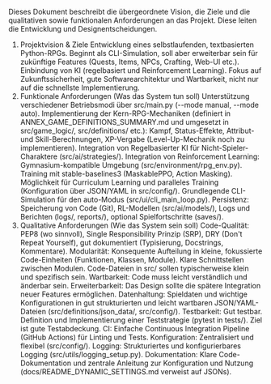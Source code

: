 Dieses Dokument beschreibt die übergeordnete Vision, die Ziele und die qualitativen sowie funktionalen Anforderungen an das Projekt. Diese leiten die Entwicklung und Designentscheidungen.
1. Projektvision & Ziele
Entwicklung eines selbstlaufenden, textbasierten Python-RPGs.
Beginnt als CLI-Simulation, soll aber erweiterbar sein für zukünftige Features (Quests, Items, NPCs, Crafting, Web-UI etc.).
Einbindung von KI (regelbasiert und Reinforcement Learning).
Fokus auf Zukunftssicherheit, gute Softwarearchitektur und Wartbarkeit, nicht nur auf die schnellste Implementierung.
2. Funktionale Anforderungen (Was das System tun soll)
Unterstützung verschiedener Betriebsmodi über src/main.py (--mode manual, --mode auto).
Implementierung der Kern-RPG-Mechaniken (definiert in ANNEX_GAME_DEFINITIONS_SUMMARY.md und umgesetzt in src/game_logic/, src/definitions/ etc.): Kampf, Status-Effekte, Attribut- und Skill-Berechnungen, XP-Vergabe (Level-Up-Mechanik noch zu implementieren).
Integration von Regelbasierter KI für Nicht-Spieler-Charaktere (src/ai/strategies/).
Integration von Reinforcement Learning:
Gymnasium-kompatible Umgebung (src/environment/rpg_env.py).
Training mit stable-baselines3 (MaskablePPO, Action Masking).
Möglichkeit für Curriculum Learning und paralleles Training (Konfiguration über JSON/YAML in src/config/).
Grundlegende CLI-Simulation für den auto-Modus (src/ui/cli_main_loop.py).
Persistenz: Speicherung von Code (Git), RL-Modellen (src/ai/models/), Logs und Berichten (logs/, reports/), optional Spielfortschritte (saves/).
3. Qualitative Anforderungen (Wie das System sein soll)
Code-Qualität: PEP8 (wo sinnvoll), Single Responsibility Prinzip (SRP), DRY (Don't Repeat Yourself), gut dokumentiert (Typisierung, Docstrings, Kommentare).
Modularität: Konsequente Aufteilung in kleine, fokussierte Code-Einheiten (Funktionen, Klassen, Module). Klare Schnittstellen zwischen Modulen. Code-Dateien in src/ sollen typischerweise klein und spezifisch sein.
Wartbarkeit: Code muss leicht verständlich und änderbar sein.
Erweiterbarkeit: Das Design sollte die spätere Integration neuer Features ermöglichen.
Datenhaltung: Spieldaten und wichtige Konfigurationen in gut strukturierten und leicht wartbaren JSON/YAML-Dateien (src/definitions/json_data/, src/config/).
Testbarkeit: Gut testbar. Definition und Implementierung einer Teststrategie (pytest in tests/). Ziel ist gute Testabdeckung.
CI: Einfache Continuous Integration Pipeline (GitHub Actions) für Linting und Tests.
Konfiguration: Zentralisiert und flexibel (src/config/).
Logging: Strukturiertes und konfigurierbares Logging (src/utils/logging_setup.py).
Dokumentation: Klare Code-Dokumentation und zentrale Anleitung zur Konfiguration und Nutzung (docs/README_DYNAMIC_SETTINGS.md verweist auf JSONs).
